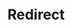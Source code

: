 ﻿---
layout: src/layouts/Redirect.astro
title: Redirect
redirect: https://octopus.com/docs/octopus-rest-api/cli/octopus-runbook-list
pubDate:  2023-01-01
navSearch: false
navSitemap: false
navMenu: false
---
